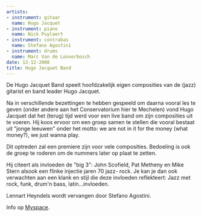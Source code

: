 ```yaml
---
artists:
- instrument: gitaar
  name: Hugo Jacquet
- instrument: piano
  name: Nick Puylaert
- instrument: contrabas
  name: Stefano Agostini
- instrument: drums
  name: Marc Van de Looverbosch
date: 12-12-2008
title: Hugo Jacquet Band
---
```

De Hugo Jacquet Band speelt hoofdzakelijk eigen composities van de (jazz) gitarist en band leader Hugo Jacquet. 

Na in verschillende bezettingen te hebben gespeeld om daarna vooral les te geven (onder andere aan het 
Conservatorium hier te Mechelen) vond Hugo Jacquet dat het (terug) tijd werd voor een live band om zijn 
composities uit te voeren. Hij koos ervoor om een groep samen te stellen die vooral bestaat uit "jonge leeuwen" 
onder het motto: we are not in it for the money (what money?), we just wanna play. 

Dit optreden zal een premiere zijn voor vele composities. Bedoeling is ook de groep te roderen om de nummers 
later op plaat te zetten. 

Hij citeert als invloeden de "big 3": John Scofield, Pat Metheny en Mike Stern alsook een flinke injectie 
jaren 70 jazz- rock. Je kan je dan ook verwachten aan een klank en stijl die deze invloeden reflekteert: 
Jazz met rock, funk, drum'n bass, latin...invloeden. 

Lennart Heyndels wordt vervangen door Stefano Agostini.

Info op [Myspace](http://www.myspace.com/hugojacquet).